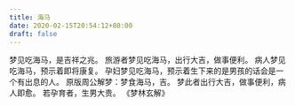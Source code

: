 ```yaml
---
title: 海马
date: 2020-02-15T20:54:12+08:00
draft: false
---
```


梦见吃海马，是吉祥之兆。
旅游者梦见吃海马，出行大吉，做事便利。
病人梦见吃海马，预示着即将康复。
孕妇梦见吃海马，预示着生下来的是男孩的话会是一个有出息的人。
原版周公解梦：梦食海马，吉。
梦此者出行大吉，做事便利，病人即愈。
若孕育者，生男大贵。
《梦林玄解》